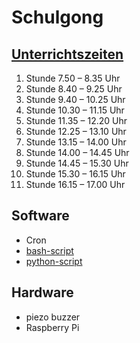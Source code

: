 # Schulgong

## [Unterrichtszeiten](https://www.gym-icking.de/infos/fuer-alle/unterrichts-oeffnungszeiten/)
1.    Stunde 7.50 – 8.35 Uhr
2.    Stunde 8.40 – 9.25 Uhr
3.    Stunde 9.40 – 10.25 Uhr
4.    Stunde 10.30 – 11.15 Uhr
5.    Stunde 11.35 – 12.20 Uhr
6.    Stunde 12.25 – 13.10 Uhr
7.    Stunde 13.15 – 14.00 Uhr
8.    Stunde 14.00 – 14.45 Uhr
9.    Stunde 14.45 – 15.30 Uhr
10.  Stunde 15.30 – 16.15 Uhr
11.  Stunde 16.15 – 17.00 Uhr

## Software
* Cron
* [bash-script](https://github.com/J-Kol/Schulgong/blob/main/schulgong.sh)
* [python-script](https://github.com/J-Kol/Schulgong/blob/main/schulgong.py)

## Hardware
* piezo buzzer
* Raspberry Pi
